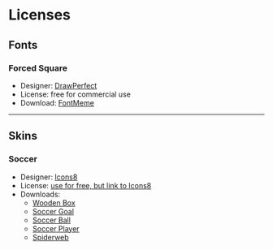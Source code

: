 # Licenses

## Fonts
### Forced Square
+ Designer: [DrawPerfect](https://drawperfect.com)
+ License: free for commercial use
+ Download: [FontMeme](https://fontmeme.com/fonts/forced-square-font)

---
## Skins
### Soccer
+ Designer: [Icons8](https://icons8.com)
+ License: [use for free, but link to Icons8](https://icons8.com/license)
+ Downloads:
  - [Wooden Box](https://icons8.com/icons/set/wooden-box-1)
  - [Soccer Goal](https://icons8.com/icons/set/soccer-goal)
  - [Soccer Ball](https://icons8.com/icons/set/football2)
  - [Soccer Player](https://icons8.com/icons/set/beach-soccer)
  - [Spiderweb](https://icons8.com/icons/set/spiderweb)


